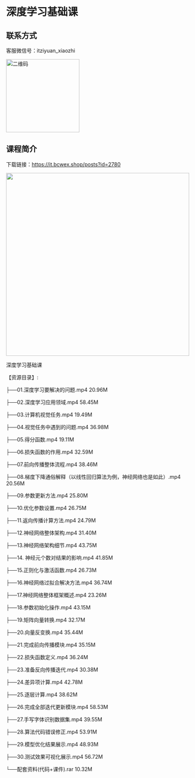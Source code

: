# 深度学习基础课

## 联系方式

客服微信号：itziyuan_xiaozhi

<img src="https://ziyuanyun.oss-cn-guangzhou.aliyuncs.com/common/20240614073449/666b82192834a.jpg" width="200" height="200" alt="二维码">

## 课程简介

下载链接：https://it.bcwex.shop/posts?id=2780

<img src="https://ziyuanyun.oss-cn-guangzhou.aliyuncs.com/yun/20240515184312/664491c098483.jpg" width="500" alt="">

  深度学习基础课



 【资源目录】:

 ├──01.深度学习要解决的问题.mp4 20.96M

 ├──02.深度学习应用领域.mp4 58.45M

 ├──03.计算机视觉任务.mp4 19.49M

 ├──04.视觉任务中遇到的问题.mp4 36.98M

 ├──05.得分函数.mp4 19.11M

 ├──06.损失函数的作用.mp4 32.59M

 ├──07.前向传播整体流程.mp4 38.46M

 ├──08.梯度下降通俗解释（以线性回归算法为例，神经网络也是如此）.mp4 20.56M

 ├──09.参数更新方法.mp4 25.80M

 ├──10.优化参数设置.mp4 26.75M

 ├──11.返向传播计算方法.mp4 24.79M

 ├──12.神经网络整体架构.mp4 31.40M

 ├──13.神经网络架构细节.mp4 43.75M

 ├──14. 神经元个数对结果的影响.mp4 41.85M

 ├──15.正则化与激活函数.mp4 26.73M

 ├──16.神经网络过拟合解决方法.mp4 36.74M

 ├──17.神经网络整体框架概述.mp4 23.26M

 ├──18.参数初始化操作.mp4 43.15M

 ├──19.矩阵向量转换.mp4 32.17M

 ├──20.向量反变换.mp4 35.44M

 ├──21.完成前向传播模块.mp4 35.15M

 ├──22.损失函数定义.mp4 36.24M

 ├──23.准备反向传播迭代.mp4 30.38M

 ├──24.差异项计算.mp4 42.78M

 ├──25.逐层计算.mp4 38.62M

 ├──26.完成全部迭代更新模块.mp4 58.53M

 ├──27.手写字体识别数据集.mp4 39.55M

 ├──28.算法代码错误修正.mp4 53.91M

 ├──29.模型优化结果展示.mp4 48.93M

 ├──30.测试效果可视化展示.mp4 56.72M

 └──配套资料(代码+课件).rar 10.32M

  